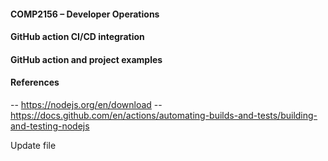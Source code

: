 #### COMP2156 – Developer Operations
#### GitHub action CI/CD integration
#### GitHub action and project examples

#### References
-- https://nodejs.org/en/download
-- https://docs.github.com/en/actions/automating-builds-and-tests/building-and-testing-nodejs

Update file
